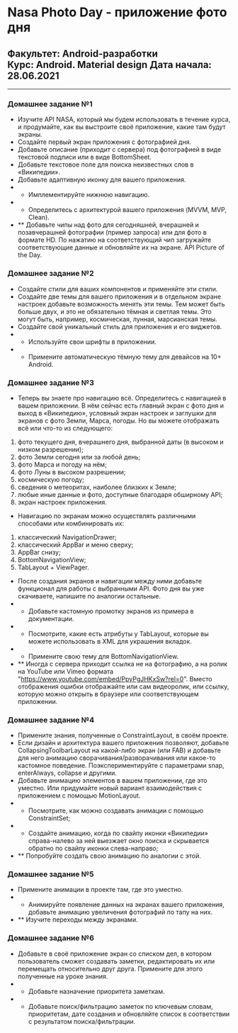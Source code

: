 # Nasa Photo Day - приложение фото дня
## Факультет: Android-разработки<br>Курс: Android. Material design Дата начала: 28.06.2021   
---
### Домашнее задание №1 
- Изучите API NASA, который мы будем использовать в течение курса, и продумайте, как вы выстроите своё приложение, какие там будут экраны.
- Создайте первый экран приложения с фотографией дня.
- Добавьте описание (приходит с сервера) под фотографией в виде текстовой подписи или в виде BottomSheet.
- Добавьте текстовое поле для поиска неизвестных слов в «Википедии».
- Добавьте адаптивную иконку для вашего приложения.
- * Имплементируйте нижнюю навигацию. 
- * Определитесь с архитектурой вашего приложения (MVVM, MVP, Clean).
- ** Добавьте чипы над фото для сегодняшней, вчерашней и позавчерашней фотографии (пример запроса) или для фото в формате HD. По нажатию на соответствующий чип загружайте соответствующие данные и обновляйте их на экране. API Picture of the Day. 
### Домашнее задание №2 
- Создайте стили для ваших компонентов и применяйте эти стили.
- Создайте две темы для вашего приложения и в отдельном экране настроек добавьте возможность менять эти темы. Тем может быть больше двух, и это не обязательно тёмная и светлая темы. Это могут быть, например, космическая, лунная, марсианская темы.
- Создайте свой уникальный стиль для приложения и его виджетов.
- * Используйте свои шрифты в приложении.
- * Примените автоматическую тёмную тему для девайсов на 10+ Android.
### Домашнее задание №3 
- Теперь вы знаете про навигацию всё. Определитесь с навигацией в вашем приложении. В нём сейчас есть главный экран с фото дня и выход в «Википедию», условный экран настроек и заглушки для экранов с фото Земли, Марса, погоды. Но вы можете отображать всё или что-то из следующего: 
 1) фото текущего дня, вчерашнего дня, выбранной даты (в высоком и низком разрешении);
 2) фото Земли сегодня или за любой день;
 3) фото Марса и погоду на нём;
 4) фото Луны в высоком разрешении;
 5) космическую погоду;
 6) сведения о метеоритах, наиболее близких к Земле;
 7) любые иные данные и фото, доступные благодаря обширному API;
 8) экран настроек приложения.
- Навигацию по экранам можно осуществлять различными способами или комбинировать их:
 1) классический NavigationDrawer;
 2) классический AppBar и меню сверху;
 3) AppBar снизу;
 4) BottomNavigationView;
 5) TabLayout + ViewPager.
- После создания экранов и навигации между ними добавьте функционал для работы с выбранными API. Фото дня вы уже скачиваете, напишите по аналогии остальные.
- * Добавьте кастомную промотку экранов из примера в документации.
- * Посмотрите, какие есть атрибуты у TabLayout, которые вы можете использовать в XML для украшения вкладок.
- * Примените свою тему для BottomNavigationView.
- ** Иногда с сервера приходит ссылка не на фотографию, а на ролик на YouTube или Vimeo формата "https://www.youtube.com/embed/PpyPgJHKxSw?rel=0". Вместо отображения ошибки отображайте или сам видеоролик, или ссылку, которую можно открыть в браузере или соответствующем приложении.
### Домашнее задание №4 
- Примените знания, полученные о ConstraintLayout, в своём проекте.
- Если дизайн и архитектура вашего приложения позволяют, добавьте CollapsingToolbarLayout на какой-либо экран (или FAB) и добавьте для него анимацию сворачивания/разворачивания или какое-то кастомное поведение. Поэкспериментируйте с параметрами snap, enterAlways, collapse и другими.
- Добавьте анимацию элементов в вашем приложении, где это уместно. Или придумайте новый вариант взаимодействия с приложением с помощью MotionLayout.
- * Посмотрите, как можно создавать анимации с помощью ConstraintSet;
- * Создайте анимацию, когда по свайпу иконки «Википедии» справа-налево за ней выезжает окно поиска и скрывается обратно по свайпу иконки слева-направо;
- ** Попробуйте создать свою анимацию по аналогии с этой.
### Домашнее задание №5
- Примените анимации в проекте там, где это уместно.
- * Анимируйте появление данных на экранах вашего приложения, добавьте анимацию увеличения фотографий по тапу на них. 
- ** Изучите переходы между экранами.
### Домашнее задание №6
- Добавьте в своё приложение экран со списком дел, в котором пользователь сможет создавать заметки, редактировать их или перемещать относительно друг друга. Примените для этого полученные на уроке знания.
- * Добавьте назначение приоритета заметкам.
- * Добавьте поиск/фильтрацию заметок по ключевым словам, приоритетам, дате создания и обновляйте список в соответствии с результатом поиска/фильтрации.